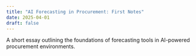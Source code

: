 ```yaml
---
title: "AI Forecasting in Procurement: First Notes"
date: 2025-04-01
draft: false
---
```


A short essay outlining the foundations of forecasting tools in AI-powered procurement environments.

